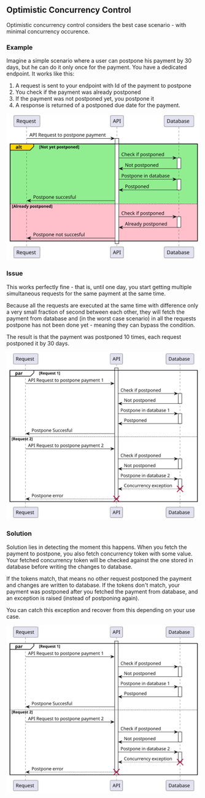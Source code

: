 ﻿## Optimistic Concurrency Control
Optimistic concurrency control considers the best case scenario - with minimal concurrency occurence.

### Example
Imagine a simple scenario where a user can postpone his payment by 30 days, but he can do it only once for the payment.
You have a dedicated endpoint. It works like this:

1. A request is sent to your endpoint with Id of the payment to postpone
2. You check if the payment was already postponed
3. If the payment was not postponed yet, you postpone it
4. A response is returned of a postponed due date for the payment.

![Postpone Endpoint](https://raw.githubusercontent.com/lukaskuko9/EasyConcurrency/0f54a6575819c06b7095e0a27dcd4424a519c638/Readme/OptimisticConcurrency/1.svg?token=AELHIOC7YY7FSROESDG47GDHKXFMI)

### Issue
This works perfectly fine - that is, until one day,
you start getting multiple simultaneous requests for the same payment at the same time.

Because all the requests are executed at the same time with difference
only a very small fraction of second between each other,
they will fetch the payment from database and (in the worst case scenario)
in all the requests postpone has not been done yet - meaning they can bypass the condition.

The result is that the payment was postponed 10 times, each request postponed it by 30 days.

![Postpone Issue](https://raw.githubusercontent.com/lukaskuko9/EasyConcurrency/0f54a6575819c06b7095e0a27dcd4424a519c638/Readme/OptimisticConcurrency/3.svg?token=AELHIOBRUSPLHYGQGE7PZSLHKXFP2)

### Solution
Solution lies in detecting the moment this happens. 
When you fetch the payment to postpone, 
you also fetch concurrency token with some value. 
Your fetched concurrency token will be checked against the one stored in database 
before writing the changes to database.

If the tokens match, that means no other request postponed the payment and changes are written to database.
If the tokens don't match, your payment was postponed after you fetched the payment from database, 
and an exception is raised (instead of postponing again).

You can catch this exception and recover from this depending on your use case.

![Postpone Issue](https://raw.githubusercontent.com/lukaskuko9/EasyConcurrency/88197fd09bfb802aff69d686beed563b681bd8aa/Readme/OptimisticConcurrency/3.svg?token=AELHIOHZQN2VZEBZWPZUXGLHKXD4A)